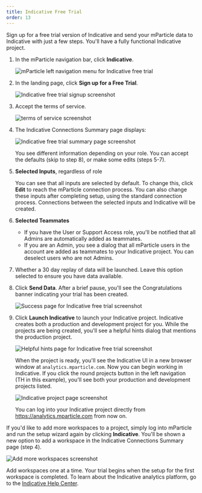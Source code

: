 ```yaml
---
title: Indicative Free Trial
order: 13
---
```


Sign up for a free trial version of Indicative and send your mParticle data to Indicative with just a few steps. You'll have a fully functional Indicative project.

1. In the mParticle navigation bar, click **Indicative**. 
   
   ![mParticle left navigation menu for Indicative free trial](/images/indicative/free-trial1.png)

2. In the landing page, click **Sign up for a Free Trial**.
      
   ![Indicative free trial signup screenshot](/images/indicative/free-trial2.png)

3. Accept the terms of service.
      
   ![terms of service screenshot](/images/indicative/free-trial3.png)

4. The Indicative Connections Summary page displays:
   
   ![Indicative free trial summary page screenshot](/images/indicative/free-trial4.png)

   You see different information depending on your role. You can accept the defaults (skip to step 8), or make some edits (steps 5-7).

5. **Selected Inputs**, regardless of role 
   
   You can see that all inputs are selected by default. To change this, click **Edit** to reach the mParticle connection process.  You can also change these inputs after completing setup, using the standard connection process. Connections between the selected inputs and Indicative will be created.

6. **Selected Teammates**
    
   * If you have the User or Support Access role, you'll be notified that all Admins are automatically added as teammates. 
   * If you are an Admin, you see a dialog that all mParticle users in the account are added as teammates to your Indicative project. You can deselect users who are not Admins.

7. Whether a 30 day replay of data will be launched. Leave this option selected to ensure you have data available.  
   
8.  Click **Send Data**. After a brief pause, you'll see the Congratulations banner indicating your trial has been created.

    ![Success page for Indicative free trial screenshot](/images/indicative/free-trial5.png)

9. Click **Launch Indicative** to launch your Indicative project. Indicative creates both a production and development project for you. While the projects are being created, you'll see a helpful hints dialog that mentions the production project.

   ![Helpful hints page for Indicative free trial screenshot](/images/indicative/free-trial6.png)

   When the project is ready, you'll see the Indicative UI in a new browser window at `analytics.mparticle.com`. Now you can begin working in Indicative. If you click the round projects button in the left navigation (TH in this example), you'll see both your production and development projects listed.

   ![Indicative project page screenshot](/images/indicative/free-trial7.png)

   You can log into your Indicative project directly from https://analytics.mparticle.com from now on.

If you'd like to add more workspaces to a project, simply log into mParticle and run the setup wizard again by clicking **Indicative**. You'll be shown a new option to add a workspace in the Indicative Connections Summary page (step 4). 

   ![Add more workspaces screenshot](/images/indicative/workspace-creation.png)

Add workspaces one at a time. Your trial begins when the setup for the first workspace is completed.  To learn about the Indicative analytics platform, go to the [Indicative Help Center](https://support.indicative.com).
